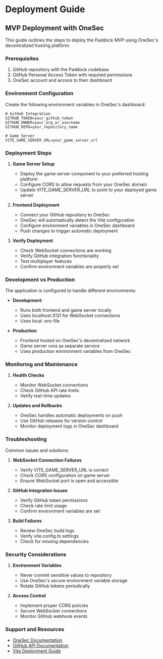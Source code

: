 # Deployment Guide

## MVP Deployment with OneSec

This guide outlines the steps to deploy the Paddock MVP using OneSec's decentralized hosting platform.

### Prerequisites

1. GitHub repository with the Paddock codebase
2. GitHub Personal Access Token with required permissions
3. OneSec account and access to their dashboard

### Environment Configuration

Create the following environment variables in OneSec's dashboard:

```env
# GitHub Integration
GITHUB_TOKEN=your_github_token
GITHUB_OWNER=your_org_or_username
GITHUB_REPO=your_repository_name

# Game Server
VITE_GAME_SERVER_URL=your_game_server_url
```

### Deployment Steps

1. **Game Server Setup**
   - Deploy the game server component to your preferred hosting platform
   - Configure CORS to allow requests from your OneSec domain
   - Update VITE_GAME_SERVER_URL to point to your deployed game server

2. **Frontend Deployment**
   - Connect your GitHub repository to OneSec
   - OneSec will automatically detect the Vite configuration
   - Configure environment variables in OneSec dashboard
   - Push changes to trigger automatic deployment

3. **Verify Deployment**
   - Check WebSocket connections are working
   - Verify GitHub integration functionality
   - Test multiplayer features
   - Confirm environment variables are properly set

### Development vs Production

The application is configured to handle different environments:

- **Development**: 
  - Runs both frontend and game server locally
  - Uses localhost:3131 for WebSocket connections
  - Uses local .env file

- **Production**:
  - Frontend hosted on OneSec's decentralized network
  - Game server runs as separate service
  - Uses production environment variables from OneSec

### Monitoring and Maintenance

1. **Health Checks**
   - Monitor WebSocket connections
   - Check GitHub API rate limits
   - Verify real-time updates

2. **Updates and Rollbacks**
   - OneSec handles automatic deployments on push
   - Use GitHub releases for version control
   - Monitor deployment logs in OneSec dashboard

### Troubleshooting

Common issues and solutions:

1. **WebSocket Connection Failures**
   - Verify VITE_GAME_SERVER_URL is correct
   - Check CORS configuration on game server
   - Ensure WebSocket port is open and accessible

2. **GitHub Integration Issues**
   - Verify GitHub token permissions
   - Check rate limit usage
   - Confirm environment variables are set

3. **Build Failures**
   - Review OneSec build logs
   - Verify vite.config.ts settings
   - Check for missing dependencies

### Security Considerations

1. **Environment Variables**
   - Never commit sensitive values to repository
   - Use OneSec's secure environment variable storage
   - Rotate GitHub tokens periodically

2. **Access Control**
   - Implement proper CORS policies
   - Secure WebSocket connections
   - Monitor GitHub webhook events

### Support and Resources

- [OneSec Documentation](https://docs.onesec.dev)
- [GitHub API Documentation](https://docs.github.com/en/rest)
- [Vite Deployment Guide](https://vitejs.dev/guide/build.html)